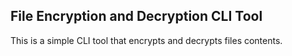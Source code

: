 ## File Encryption and Decryption CLI Tool

This is a simple CLI tool that encrypts and decrypts files contents.

